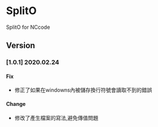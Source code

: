 # SplitO

SplitO for NCcode

## Version

### [1.0.1] 2020.02.24

#### Fix

- 修正了如果在windowns內被儲存換行符號會讀取不到的錯誤

#### Change

- 修改了產生檔案的寫法,避免傳值問題
